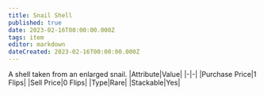 ```yaml
---
title: Snail Shell
published: true
date: 2023-02-16T00:00:00.000Z
tags: item
editor: markdown
dateCreated: 2023-02-16T00:00:00.000Z
---
```


A shell taken from an enlarged snail.
|Attribute|Value|
|-|-|
|Purchase Price|1 Flips|
|Sell Price|0 Flips|
|Type|Rare|
|Stackable|Yes|

